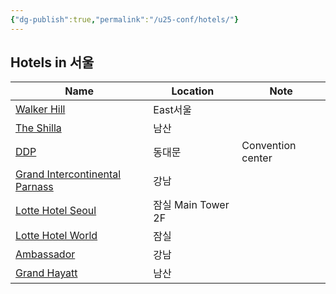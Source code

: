 ```yaml
---
{"dg-publish":true,"permalink":"/u25-conf/hotels/"}
---
```


## Hotels in 서울
| Name                                                                                                                  | Location         | Note              |
| --------------------------------------------------------------------------------------------------------------------- | ---------------- | ----------------- |
| [Walker Hill](https://www.walkerhill.com/grandwalkerhillseoul/convention/Meeting)                                     | East서울           |                   |
| [The Shilla](https://www.shilla.net/seoul/meetingevent/mtGrandBallRoom.do#ad-image-0)                                 | 남산               |                   |
| [DDP](https://deep.ddp.or.kr/introduce/a001.do)                                                                       | 동대문              | Convention center |
| [Grand Intercontinental Parnass](https://seoul.intercontinental.com/grandicparnas/eng/meeting/GrandBallRoom)          | 강남               |                   |
| [Lotte Hotel Seoul](https://www.lottehotel.com/seoul-hotel/en/wedding-conference/banquet-halls/crystal-ballroom.html) | 잠실 Main Tower 2F |                   |
| [Lotte Hotel World](https://www.lottehotel.com/world-hotel/en/wedding-conference/banquet-halls/crystal-ballroom.html) | 잠실<br>           |                   |
| [Ambassador](https://www.ambatel.com/theambassador/seoul/en/meetingList.do)                                           | 강남               |                   |
| [Grand Hayatt](https://www.cvent.com/venues/seoul/hotel/grand-hyatt-seoul/venue-2cd7d615-8712-478e-ac9d-3873de4859d2) | 남산               |                   |
